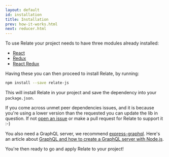```yaml
---
layout: default
id: installation
title: Installation
prev: how-it-works.html
next: reducer.html
---
```


To use Relate your project needs to have three modules already installed:

* [React](https://github.com/facebook/react)
* [Redux](https://github.com/reactjs/redux)
* [React Redux](https://github.com/reactjs/react-redux)

Having these you can then proceed to install Relate, by running:

```bash
npm install --save relate-js
```

This will install Relate in your project and save the dependency into your `package.json`.

If you come across unmet peer dependencies issues, and it is because you're using a lower version than the requested you can update the lib in question. If not [open an issue](https://github.com/relax/relate/issues/new) or make a pull request for Relate to support it :-)

You also need a GraphQL server, we recommend [express-graphql](https://github.com/graphql/express-graphql). Here's an article about [GraphQL and how to create a GraphQL server with Node.js](http://www.sitepoint.com/creating-graphql-server-nodejs-mongodb/).

You're then ready to go and apply Relate to your project!
